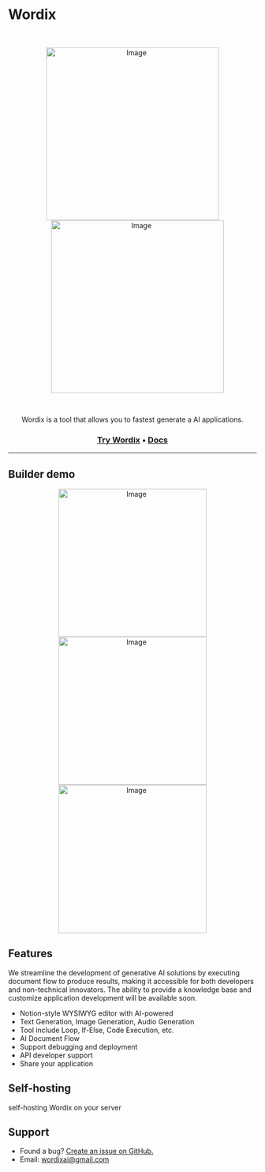 # Wordix

<br />
<p align="center">

<a href="https://wordix.so" target="_blank">
<img width="350" alt="Image" src="https://github.com/user-attachments/assets/8035a97b-9e98-4e53-9520-742864e37c11" />
</a>

<a style="margin-left: 20px;" href="https://wordix.so" target="_blank">
  <img width="350" alt="Image" src="https://github.com/user-attachments/assets/fc6958ed-4c7f-4506-824b-6add8fa602cc" />
</a>
</p>
<br />

<p align="center">
    Wordix is a tool that allows you to fastest generate a AI applications.
</p>


<h3 align="center">
  <b><a href="https://wordix.so">Try Wordix</a></b>
  •
  <b><a href="https://docs.wordix.so/docs">Docs</a></b>

---

## Builder demo

<p align="center">
<img width="300" alt="Image" src="https://github.com/user-attachments/assets/45eab8a3-c5e3-4f9a-88e4-85c455a48b67" />

<img width="300" alt="Image" src="https://github.com/user-attachments/assets/235d7881-049a-47fb-b8b8-d677145c1f97" />

<img width="300" alt="Image" src="https://github.com/user-attachments/assets/86300571-7166-4db6-bd36-7cbe6cc0673c" />
</p>


## Features

We streamline the development of generative AI solutions by executing document flow to produce results, making it accessible for both developers and non-technical innovators. 
The ability to provide a knowledge base and customize application development will be available soon.

- Notion-style WYSIWYG editor with AI-powered
- Text Generation, Image Generation, Audio Generation
- Tool include Loop, If-Else, Code Execution, etc.
- AI Document Flow
- Support debugging and deployment
- API developer support
- Share your application


## Self-hosting

self-hosting Wordix on your server

## Support

- Found a bug? [Create an issue on GitHub.](https://github.com/sparrow-js/wordix/issues/new)
- Email: [wordixai@gmail.com](mailto:wordixai@gmail.com)









